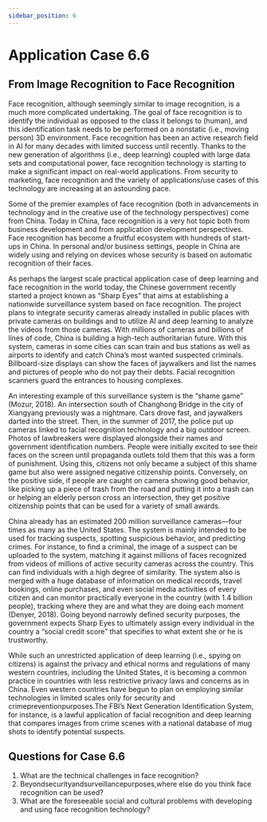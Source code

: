 ```yaml
---
sidebar_position: 6
---
```


# Application Case 6.6

## From Image Recognition to Face Recognition

Face recognition, although seemingly similar to image recognition, is a much more complicated undertaking. The goal of face recognition is to identify the individual as opposed to the class it belongs to (human), and this identification task needs to be performed on a nonstatic (i.e., moving person) 3D environment. Face recognition has been an active research field in AI for many decades with limited success until recently. Thanks to the new generation of algorithms (i.e., deep learning) coupled with large data sets and computational power, face recognition technology is starting to make a significant impact on real-world applications. From security to marketing, face recognition and the variety of applications/use cases of this technology are increasing at an astounding pace.

Some of the premier examples of face recognition (both in advancements in technology and in the creative use of the technology perspectives) come from China. Today in China, face recognition is a very hot topic both from business development and from application development perspectives. Face recognition has become a fruitful ecosystem with hundreds of start-ups in China. In personal and/or business settings, people in China are widely using and relying on devices whose security is based on automatic recognition of their faces.

As perhaps the largest scale practical application case of deep learning and face recognition in the world today, the Chinese government recently started a project known as “Sharp Eyes” that aims at establishing a nationwide surveillance system based on face recognition. The project plans to integrate security cameras already installed in public places with private cameras on buildings and to utilize AI and deep learning to analyze the videos from those cameras. With millions of cameras and billions of lines of code, China is building a high-tech authoritarian future. With this system, cameras in some cities can scan train and bus stations as well as airports to identify and catch China’s most wanted suspected criminals. Billboard-size displays can show the faces of jaywalkers and list the names and pictures of people who do not pay their debts. Facial recognition scanners guard the entrances to housing complexes.

An interesting example of this surveillance system is the “shame game” (Mozur, 2018). An intersection south of Changhong Bridge in the city of Xiangyang previously was a nightmare. Cars drove fast, and jaywalkers darted into the street. Then, in the summer of 2017, the police put up cameras linked to facial recognition technology and a big outdoor screen. Photos of lawbreakers were displayed alongside their names and government identification numbers. People were initially excited to see their faces on the screen until propaganda outlets told them that this was a form of punishment. Using this, citizens not only became a subject of this shame game but also were assigned negative citizenship points. Conversely, on the positive side, if people are caught on camera showing good behavior, like picking up a piece of trash from the road and putting it into a trash can or helping an elderly person cross an intersection, they get positive citizenship points that can be used for a variety of small awards.

China already has an estimated 200 million surveillance cameras—four times as many as the United States. The system is mainly intended to be used for tracking suspects, spotting suspicious behavior, and predicting crimes. For instance, to find a criminal, the image of a suspect can be uploaded to the system, matching it against millions of faces recognized from videos of millions of active security cameras across the country. This can find individuals with a high degree of similarity. The system also is merged with a huge database of information on medical records, travel bookings, online purchases, and even social media activities of every citizen and can monitor practically everyone in the country (with 1.4 billion people), tracking where they are and what they are doing each moment (Denyer, 2018). Going beyond narrowly defined security purposes, the government expects Sharp Eyes to ultimately assign every individual in the country a “social credit score” that specifies to what extent she or he is trustworthy.

While such an unrestricted application of deep learning (i.e., spying on citizens) is against the privacy and ethical norms and regulations of many western countries, including the United States, it is becoming a common practice in countries with less restrictive privacy laws and concerns as in China. Even western countries have begun to plan on employing similar technologies in limited scales only for security and crimepreventionpurposes.The FBI’s Next Generation Identification System, for instance, is a lawful application of facial recognition and deep learning that compares images from crime scenes with a national database of mug shots to identify potential suspects.


## Questions for Case 6.6
1. What are the technical challenges in face recognition?
2. Beyondsecurityandsurveillancepurposes,where else do you think face recognition can be used?
3. What are the foreseeable social and cultural problems with developing and using face recognition technology?